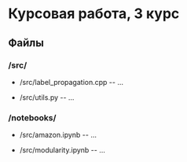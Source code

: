 # Курсовая работа, 3 курс

## Файлы

### /src/

* /src/label\_propagation.cpp -- ...

* /src/utils.py -- ...

### /notebooks/

* /src/amazon.ipynb -- ...

* /src/modularity.ipynb -- ...

